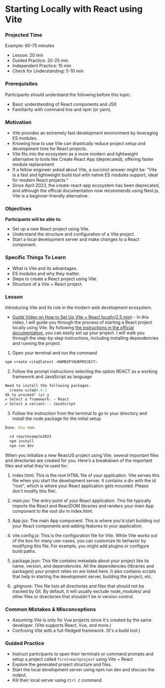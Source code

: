 # Starting Locally with React using Vite

### Projected Time

Example: 60-75 minutes

- Lesson: 20 min
- Guided Practice: 20-25 min
- Independent Practice: 15 min
- Check for Understanding: 5-10 min

### Prerequisites

Participants should understand the following before this topic:

- Basic understanding of React components and JSX
- Familiarity with command line and npm (or yarn).

### Motivation

- Vite provides an extremely fast development environment by leveraging ES modules.
- Knowing how to use Vite can drastically reduce project setup and development time for React projects.
- Vite fits into the ecosystem as a more modern and lightweight alternative to tools like Create React App (deprecated), offering faster module replacement
- If a fellow engineer asked about Vite, a succinct answer might be: "Vite is a fast and lightweight build tool with native ES modules support, ideal for modern React projects."
- Since April 2023, the create-react-app ecosystem has been deprecated, and although the official documentation now recommends using Next.js, Vite is a beginner-friendly alternative.

### Objectives

**Participants will be able to:**

- Set up a new React project using Vite.
- Understand the structure and configuration of a Vite project.
- Start a local development server and make changes to a React component.

### Specific Things To Learn

- What is Vite and its advantages.
- ES modules and why they matter.
- Steps to create a React project using Vite.
- Structure of a Vite + React project.

### Lesson

Introducing Vite and its role in the modern web development ecosystem.

- [Guide Video on How to Set Up Vite + React locally(2.5 min)](https://www.loom.com/share/60b4ef288ff04118b6b0f30a030b20ff?sid=3d5b2d5b-2097-4d44-baac-9d912d04671f) - In this video, I will guide you through the process of starting a React project locally using Vite. By following [the instructions in the official documentation](https://vitejs.dev/guide/), you can easily set up your project. I will walk you through the step-by-step instructions, including installing dependencies and running the project.

1. Open your terminal and run the command

```js
npm create vite@latest <NAMEOFYOURPROJECT>
```

2. Follow the prompt instructions selecting the option REACT as a working framework and JavaScript as language

```js
Need to install the following packages:
  create-vite@4.4.1
Ok to proceed? (y) y
✔ Select a framework: › React
✔ Select a variant: › JavaScript
```

3. Follow the instruction from the terminal to go to your directory and install the node package for the initial setup

```js
Done. Now run:

  cd reactexample2023
  npm install
  npm run dev
```

When you initialize a new ReactJS project using Vite, several important files and directories are created for you. Here's a breakdown of the important files and what they're used for:

1. index.html: This is the root HTML file of your application. Vite serves this file when you start the development server. It contains a div with the id "root", which is where your React application gets mounted. Please don't modify this file!.

2. main.jsx: The entry point of your React application. This file typically imports the React and ReactDOM libraries and renders your main App component to the root div in index.html.

3. App.jsx: The main App component. This is where you'd start building out your React components and adding features to your application.

4. vite.config.js: This is the configuration file for Vite. While Vite works out of the box for many use-cases, you can customize its behavior by modifying this file. For example, you might add plugins or configure build paths.

5. package.json: This file contains metadata about your project like its name, version, and dependencies. All the dependencies (libraries and packages) your project relies on are listed here. It also contains scripts that help in starting the development server, building the project, etc.

6. .gitignore: This file lists all directories and files that should not be tracked by Git. By default, it will usually exclude node_modules/ and other files or directories that shouldn't be in version control.

### Common Mistakes & Misconceptions

- Assuming Vite is only for Vue projects since it's created by the same developer. (Vite supports React, Vue, and more.)
- Confusing Vite with a full-fledged framework. (It's a build tool.)

### Guided Practice

- Instruct participants to open their terminals or command prompts and setup a project called `firstreactproject` using Vite + React
- Explore the generated project structure and files.
- Start the local development server using npm run dev and discuss the output.
- Kill their local server using `Ctrl C` command
